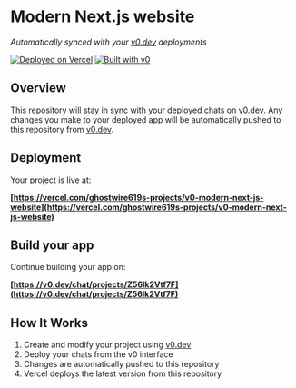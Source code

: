 # Modern Next.js website

*Automatically synced with your [v0.dev](https://v0.dev) deployments*

[![Deployed on Vercel](https://img.shields.io/badge/Deployed%20on-Vercel-black?style=for-the-badge&logo=vercel)](https://vercel.com/ghostwire619s-projects/v0-modern-next-js-website)
[![Built with v0](https://img.shields.io/badge/Built%20with-v0.dev-black?style=for-the-badge)](https://v0.dev/chat/projects/Z56lk2Vtf7F)

## Overview

This repository will stay in sync with your deployed chats on [v0.dev](https://v0.dev).
Any changes you make to your deployed app will be automatically pushed to this repository from [v0.dev](https://v0.dev).

## Deployment

Your project is live at:

**[https://vercel.com/ghostwire619s-projects/v0-modern-next-js-website](https://vercel.com/ghostwire619s-projects/v0-modern-next-js-website)**

## Build your app

Continue building your app on:

**[https://v0.dev/chat/projects/Z56lk2Vtf7F](https://v0.dev/chat/projects/Z56lk2Vtf7F)**

## How It Works

1. Create and modify your project using [v0.dev](https://v0.dev)
2. Deploy your chats from the v0 interface
3. Changes are automatically pushed to this repository
4. Vercel deploys the latest version from this repository